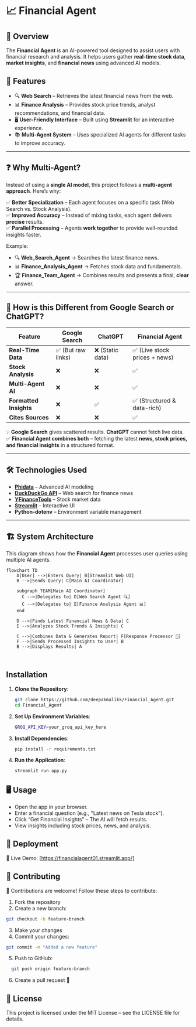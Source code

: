 # 📈 Financial Agent  


## 🌟 Overview  

The **Financial Agent** is an AI-powered tool designed to assist users with financial research and analysis. It helps users gather **real-time stock data**, **market insights**, and **financial news** using advanced AI models.  

## 🚀 Features  

- 🔍 **Web Search** – Retrieves the latest financial news from the web.  
- 📊 **Finance Analysis** – Provides stock price trends, analyst recommendations, and financial data.  
- 🖥️ **User-Friendly Interface** – Built using **Streamlit** for an interactive experience.  
- 📚 **Multi-Agent System** – Uses specialized AI agents for different tasks to improve accuracy.  

---

## ❓ Why Multi-Agent?  

Instead of using a **single AI model**, this project follows a **multi-agent approach**. Here’s why:  

✅ **Better Specialization** – Each agent focuses on a specific task (Web Search vs. Stock Analysis).  
✅ **Improved Accuracy** – Instead of mixing tasks, each agent delivers **precise** results.  
✅ **Parallel Processing** – Agents **work together** to provide well-rounded insights faster.  

Example:  
- 🔍 **Web_Search_Agent** → Searches the latest finance news.  
- 📊 **Finance_Analysis_Agent** → Fetches stock data and fundamentals.  
- 🏆 **Finance_Team_Agent** → Combines results and presents a final, **clear** answer.  

---

## 🔄 How is this Different from Google Search or ChatGPT?  

| Feature         | Google Search | ChatGPT | Financial Agent |
|----------------|--------------|---------|----------------|
| **Real-Time Data** | ✅ (But raw links) | ❌ (Static data) | ✅ (Live stock prices + news) |
| **Stock Analysis** | ❌ | ❌ | ✅ |
| **Multi-Agent AI** | ❌ | ❌ | ✅ |
| **Formatted Insights** | ❌ | ✅ | ✅ (Structured & data-rich) |
| **Cites Sources** | ❌ | ❌ | ✅ |

💡 **Google Search** gives scattered results. **ChatGPT** cannot fetch live data.  
✅ **Financial Agent combines both** – fetching the latest **news, stock prices, and financial insights** in a structured format.  

---

## 🛠️ Technologies Used  

- **[Phidata](https://phidata.com/)** – Advanced AI modeling  
- **[DuckDuckGo API](https://duckduckgo.com/)** – Web search for finance news  
- **[YFinanceTools](https://pypi.org/project/yfinance/)** – Stock market data  
- **[Streamlit](https://streamlit.io/)** – Interactive UI  
- **Python-dotenv** – Environment variable management  

---

## 🏗️ System Architecture  

This diagram shows how the **Financial Agent** processes user queries using multiple AI agents.  

```mermaid
flowchart TD
    A[User] -->|Enters Query| B[Streamlit Web UI]
    B -->|Sends Query| C[Main AI Coordinator]

    subgraph TEAM[Main AI Coordinator]
      C -->|Delegates to| D[Web Search Agent 🔍]
      C -->|Delegates to| E[Finance Analysis Agent 📊]
    end

    D -->|Finds Latest Financial News & Data| C
    E -->|Analyzes Stock Trends & Insights| C

    C -->|Combines Data & Generates Report| F[Response Processor 📝]
    F -->|Sends Processed Insights to User| B
    B -->|Displays Results| A



```

## Installation

1. **Clone the Repository**:  
   ```bash
   git clone https://github.com/deepakmalikk/Financial_Agent.git
   cd Financial_Agent
2. **Set Up Environment Variables**:
   ```bash
   GROQ_API_KEY=your_groq_api_key_here

3. **Install Dependencies**:
   ```bash
   pip install -r requirements.txt

4. **Run the Application**:
   ```bash
   streamlit run app.py

## 🖥️ Usage
- Open the app in your browser.
- Enter a financial question (e.g., "Latest news on Tesla stock").
- Click “Get Financial Insights” – The AI will fetch results.
- View insights including stock prices, news, and analysis.

## 🚀 Deployment

🔗 Live Demo: [https://financialagent01.streamlit.app/]

## 🤝 Contributing
🙌 Contributions are welcome! Follow these steps to contribute:

1. Fork the repository
2. Create a new branch:
 ```bash
git checkout -b feature-branch
```

3. Make your changes
4. Commit your changes:
```bash
git commit -m "Added a new feature"
```
5. Push to GitHub:
```bash
  git push origin feature-branch
```

6. Create a pull request 🚀

  
## 📜 License
This project is licensed under the MIT License – see the LICENSE file for details.
